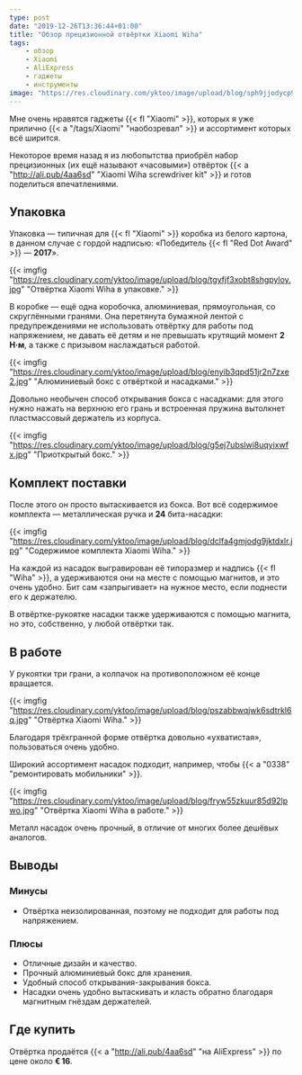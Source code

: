```yaml
---
type: post
date: "2019-12-26T13:36:44+01:00"
title: "Обзор прецизионной отвёртки Xiaomi Wiha"
tags:
    - обзор
    - Xiaomi
    - AliExpress
    - гаджеты
    - инструменты
image: "https://res.cloudinary.com/yktoo/image/upload/blog/sph9jjodycp9jbhhwkqe.jpg"
---
```


Мне очень нравятся гаджеты {{< fl "Xiaomi" >}}, которых я уже прилично {{< a "/tags/Xiaomi" "наобозревал" >}} и ассортимент которых всё ширится.

Некоторое время назад я из любопытства приобрёл набор прецизионных (их ещё называют «часовыми») отвёрток {{< a "http://ali.pub/4aa6sd" "Xiaomi Wiha screwdriver kit" >}} и готов поделиться впечатлениями.

<!--more-->

## Упаковка

Упаковка — типичная для {{< fl "Xiaomi" >}} коробка из белого картона, в данном случае с гордой надписью: «Победитель {{< fl "Red Dot Award" >}} — **2017**».

{{< imgfig "https://res.cloudinary.com/yktoo/image/upload/blog/tgyfjf3xobt8shgpyloy.jpg" "Отвёртка Xiaomi Wiha в упаковке." >}}

В коробке — ещё одна коробочка, алюминиевая, прямоугольная, со скруглёнными гранями. Она перетянута бумажной лентой с предупреждениями не использовать отвёртку для работы под напряжением, не давать её детям и не превышать крутящий момент **2 Н·м**, а также с призывом наслаждаться работой.

{{< imgfig "https://res.cloudinary.com/yktoo/image/upload/blog/enyib3qpd51jr2n7zxe2.jpg" "Алюминиевый бокс с отвёрткой и насадками." >}}

Довольно необычен способ открывания бокса с насадками: для этого нужно нажать на верхнюю его грань и встроенная пружина вытолкнет пластмассовый держатель из корпуса.

{{< imgfig "https://res.cloudinary.com/yktoo/image/upload/blog/g5ej7ubslwi8uqyixwfx.jpg" "Приоткрытый бокс." >}}

## Комплект поставки

После этого он просто вытаскивается из бокса. Вот всё содержимое комплекта — металлическая ручка и **24** бита-насадки:

{{< imgfig "https://res.cloudinary.com/yktoo/image/upload/blog/dclfa4gmjodg9jktdxlr.jpg" "Содержимое комплекта Xiaomi Wiha." >}}

На каждой из насадок выгравирован её типоразмер и надпись {{< fl "Wiha" >}}, а удерживаются они на месте с помощью магнитов, и это очень удобно. Бит сам «запрыгивает» на нужное место, если поднести его к держателю.

В отвёртке-рукоятке насадки также удерживаются с помощью магнита, но это, собственно, у любой отвёртки так.

## В работе

У рукоятки три грани, а колпачок на противоположном её конце вращается.

{{< imgfig "https://res.cloudinary.com/yktoo/image/upload/blog/pszabbwqjwk6sdtrkl6q.jpg" "Отвёртка Xiaomi Wiha." >}}

Благодаря трёхгранной форме отвёртка довольно «ухватистая», пользоваться очень удобно.

Широкий ассортимент насадок подходит, например, чтобы {{< a "0338" "ремонтировать мобильники" >}}.

{{< imgfig "https://res.cloudinary.com/yktoo/image/upload/blog/fryw55zkuur85d92lpwo.jpg" "Отвёртка Xiaomi Wiha в работе." >}}

Металл насадок очень прочный, в отличие от многих более дешёвых аналогов.

## Выводы

### Минусы

* Отвёртка неизолированная, поэтому не подходит для работы под напряжением.

### Плюсы

* Отличные дизайн и качество.
* Прочный алюминиевый бокс для хранения.
* Удобный способ открывания-закрывания бокса.
* Насадки очень удобно вытаскивать и класть обратно благодаря магнитным гнёздам держателей.

## Где купить

Отвёртка продаётся {{< a "http://ali.pub/4aa6sd" "на AliExpress" >}} по цене около **€ 16**.